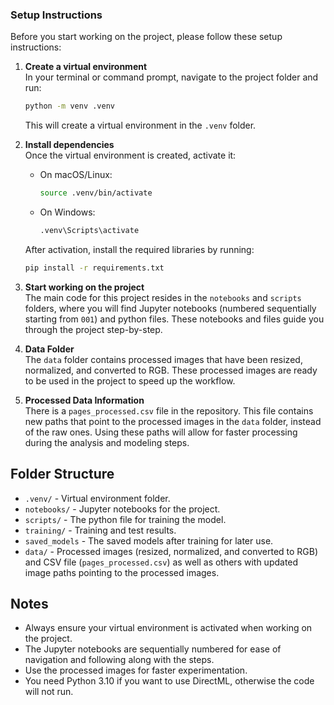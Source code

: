 ### Setup Instructions

Before you start working on the project, please follow these setup instructions:

1. **Create a virtual environment**  
   In your terminal or command prompt, navigate to the project folder and run:
   ```bash
   python -m venv .venv
   ```
   This will create a virtual environment in the `.venv` folder.

2. **Install dependencies**  
   Once the virtual environment is created, activate it:
   - On macOS/Linux:
     ```bash
     source .venv/bin/activate
     ```
   - On Windows:
     ```bash
     .venv\Scripts\activate
     ```
   After activation, install the required libraries by running:
   ```bash
   pip install -r requirements.txt
   ```

3. **Start working on the project**  
   The main code for this project resides in the `notebooks` and `scripts` folders, where you will find Jupyter notebooks (numbered sequentially starting from `001`) and python files. These notebooks and files guide you through the project step-by-step. 

4. **Data Folder**  
   The `data` folder contains processed images that have been resized, normalized, and converted to RGB. These processed images are ready to be used in the project to speed up the workflow. 

5. **Processed Data Information**  
   There is a `pages_processed.csv` file in the repository. This file contains new paths that point to the processed images in the `data` folder, instead of the raw ones. Using these paths will allow for faster processing during the analysis and modeling steps.

## Folder Structure

- `.venv/` - Virtual environment folder.
- `notebooks/` - Jupyter notebooks for the project.
- `scripts/` - The python file for training the model.
- `training/` - Training and test results.
- `saved_models` - The saved models after training for later use. 
- `data/` - Processed images (resized, normalized, and converted to RGB) and CSV file (`pages_processed.csv`) as well as others with updated image paths pointing to the processed images.

## Notes

- Always ensure your virtual environment is activated when working on the project.
- The Jupyter notebooks are sequentially numbered for ease of navigation and following along with the steps.
- Use the processed images for faster experimentation.
- You need Python 3.10 if you want to use DirectML, otherwise the code will not run.

